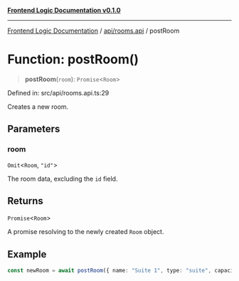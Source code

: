 [**Frontend Logic Documentation v0.1.0**](../../../README.md)

***

[Frontend Logic Documentation](../../../modules.md) / [api/rooms.api](../README.md) / postRoom

# Function: postRoom()

> **postRoom**(`room`): `Promise`\<`Room`\>

Defined in: src/api/rooms.api.ts:29

Creates a new room.

## Parameters

### room

`Omit`\<`Room`, `"id"`\>

The room data, excluding the `id` field.

## Returns

`Promise`\<`Room`\>

A promise resolving to the newly created `Room` object.

## Example

```ts
const newRoom = await postRoom({ name: "Suite 1", type: "suite", capacity: 2 });
```
